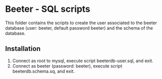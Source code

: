 # Beeter - SQL scripts
This folder contains the scripts to create the user associated to the beeter database (user: beeter, default password beeter) and the schema of the database.

## Installation
1. Connect as root to mysql, execute script beeterdb-user.sql, and exit.
2. Connect as beeter (password: beeter), execute script beeterdb.schema.sq, and exit.